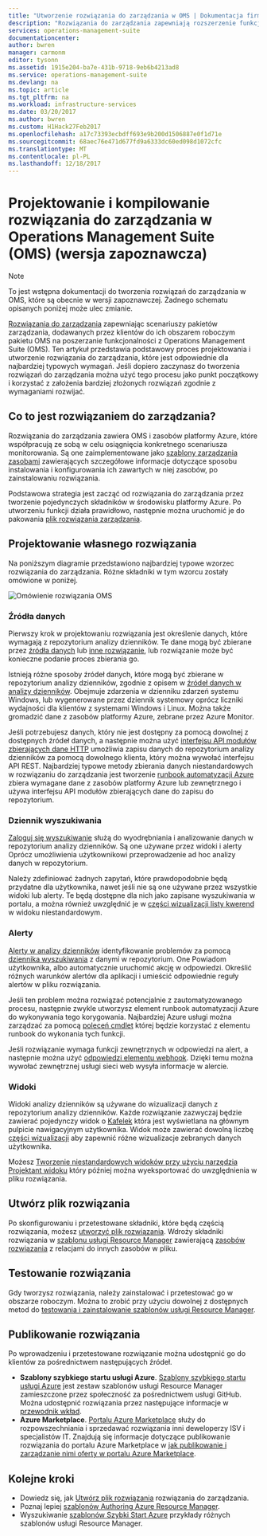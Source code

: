 ```yaml
---
title: "Utworzenie rozwiązania do zarządzania w OMS | Dokumentacja firmy Microsoft"
description: "Rozwiązania do zarządzania zapewniają rozszerzenie funkcjonalności z Operations Management Suite (OMS) zapewniając scenariuszy pakietów zarządzania, dodawanych przez klientów do ich obszarem roboczym pakietu OMS.  Ten artykuł zawiera szczegółowe informacje dotyczące tworzenia rozwiązań do zarządzania do użycia w środowisku lub udostępniane klientom."
services: operations-management-suite
documentationcenter: 
author: bwren
manager: carmonm
editor: tysonn
ms.assetid: 1915e204-ba7e-431b-9718-9eb6b4213ad8
ms.service: operations-management-suite
ms.devlang: na
ms.topic: article
ms.tgt_pltfrm: na
ms.workload: infrastructure-services
ms.date: 03/20/2017
ms.author: bwren
ms.custom: H1Hack27Feb2017
ms.openlocfilehash: a17c73393ecbdff693e9b200d1506887e0f1d71e
ms.sourcegitcommit: 68aec76e471d677fd9a6333dc60ed098d1072cfc
ms.translationtype: MT
ms.contentlocale: pl-PL
ms.lasthandoff: 12/18/2017
---
```

# <a name="design-and-build-a-management-solution-in-operations-management-suite-oms-preview"></a>Projektowanie i kompilowanie rozwiązania do zarządzania w Operations Management Suite (OMS) (wersja zapoznawcza)
> [!NOTE]
> To jest wstępna dokumentacji do tworzenia rozwiązań do zarządzania w OMS, które są obecnie w wersji zapoznawczej. Żadnego schematu opisanych poniżej może ulec zmianie.

[Rozwiązania do zarządzania](operations-management-suite-solutions.md) zapewniając scenariuszy pakietów zarządzania, dodawanych przez klientów do ich obszarem roboczym pakietu OMS na poszerzanie funkcjonalności z Operations Management Suite (OMS).  Ten artykuł przedstawia podstawowy proces projektowania i utworzenie rozwiązania do zarządzania, które jest odpowiednie dla najbardziej typowych wymagań.  Jeśli dopiero zaczynasz do tworzenia rozwiązań do zarządzania można użyć tego procesu jako punkt początkowy i korzystać z założenia bardziej złożonych rozwiązań zgodnie z wymaganiami rozwijać.

## <a name="what-is-a-management-solution"></a>Co to jest rozwiązaniem do zarządzania?

Rozwiązania do zarządzania zawiera OMS i zasobów platformy Azure, które współpracują ze sobą w celu osiągnięcia konkretnego scenariusza monitorowania.  Są one zaimplementowane jako [szablony zarządzania zasobami](../azure-resource-manager/resource-manager-template-walkthrough.md) zawierających szczegółowe informacje dotyczące sposobu instalowania i konfigurowania ich zawartych w niej zasobów, po zainstalowaniu rozwiązania.

Podstawowa strategia jest zacząć od rozwiązania do zarządzania przez tworzenie pojedynczych składników w środowisku platformy Azure.  Po utworzeniu funkcji działa prawidłowo, następnie można uruchomić je do pakowania [plik rozwiązania zarządzania](operations-management-suite-solutions-solution-file.md). 


## <a name="design-your-solution"></a>Projektowanie własnego rozwiązania
Na poniższym diagramie przedstawiono najbardziej typowe wzorzec rozwiązania do zarządzania.  Różne składniki w tym wzorcu zostały omówione w poniżej.

![Omówienie rozwiązania OMS](media/operations-management-suite-solutions-creating/solution-overview.png)


### <a name="data-sources"></a>Źródła danych
Pierwszy krok w projektowaniu rozwiązania jest określenie danych, które wymagają z repozytorium analizy dzienników.  Te dane mogą być zbierane przez [źródła danych](../log-analytics/log-analytics-data-sources.md) lub [inne rozwiązanie](operations-management-suite-solutions.md), lub rozwiązanie może być konieczne podanie proces zbierania go.

Istnieją różne sposoby źródeł danych, które mogą być zbierane w repozytorium analizy dzienników, zgodnie z opisem w [źródeł danych w analizy dzienników](../log-analytics/log-analytics-data-sources.md).  Obejmuje zdarzenia w dzienniku zdarzeń systemu Windows, lub wygenerowane przez dziennik systemowy oprócz liczniki wydajności dla klientów z systemami Windows i Linux.  Można także gromadzić dane z zasobów platformy Azure, zebrane przez Azure Monitor.  

Jeśli potrzebujesz danych, który nie jest dostępny za pomocą dowolnej z dostępnych źródeł danych, a następnie można użyć [interfejsu API modułów zbierających dane HTTP](../log-analytics/log-analytics-data-collector-api.md) umożliwia zapisu danych do repozytorium analizy dzienników za pomocą dowolnego klienta, który można wywołać interfejsu API REST.  Najbardziej typowe metody zbierania danych niestandardowych w rozwiązaniu do zarządzania jest tworzenie [runbook automatyzacji Azure](../automation/automation-runbook-types.md) zbiera wymagane dane z zasobów platformy Azure lub zewnętrznego i używa interfejsu API modułów zbierających dane do zapisu do repozytorium.  

### <a name="log-searches"></a>Dziennik wyszukiwania
[Zaloguj się wyszukiwanie](../log-analytics/log-analytics-log-searches.md) służą do wyodrębniania i analizowanie danych w repozytorium analizy dzienników.  Są one używane przez widoki i alerty Oprócz umożliwienia użytkownikowi przeprowadzenie ad hoc analizy danych w repozytorium.  

Należy zdefiniować żadnych zapytań, które prawdopodobnie będą przydatne dla użytkownika, nawet jeśli nie są one używane przez wszystkie widoki lub alerty.  Te będą dostępne dla nich jako zapisane wyszukiwania w portalu, a można również uwzględnić je w [części wizualizacji listy kwerend](../log-analytics/log-analytics-view-designer-parts.md#list-of-queries-part) w widoku niestandardowym.

### <a name="alerts"></a>Alerty
[Alerty w analizy dzienników](../log-analytics/log-analytics-alerts.md) identyfikowanie problemów za pomocą [dziennika wyszukiwania](#log-searches) z danymi w repozytorium.  One Powiadom użytkownika, albo automatycznie uruchomić akcję w odpowiedzi. Określić różnych warunków alertów dla aplikacji i umieścić odpowiednie reguły alertów w pliku rozwiązania.

Jeśli ten problem można rozwiązać potencjalnie z zautomatyzowanego procesu, następnie zwykle utworzysz element runbook automatyzacji Azure do wykonywania tego korygowania.  Najbardziej Azure usługi można zarządzać za pomocą [poleceń cmdlet](/powershell/azure/overview) której będzie korzystać z elementu runbook do wykonania tych funkcji.

Jeśli rozwiązanie wymaga funkcji zewnętrznych w odpowiedzi na alert, a następnie można użyć [odpowiedzi elementu webhook](../log-analytics/log-analytics-alerts-actions.md).  Dzięki temu można wywołać zewnętrznej usługi sieci web wysyła informacje w alercie.

### <a name="views"></a>Widoki
Widoki analizy dzienników są używane do wizualizacji danych z repozytorium analizy dzienników.  Każde rozwiązanie zazwyczaj będzie zawierać pojedynczy widok o [Kafelek](../log-analytics/log-analytics-view-designer-tiles.md) która jest wyświetlana na głównym pulpicie nawigacyjnym użytkownika.  Widok może zawierać dowolną liczbę [części wizualizacji](../log-analytics/log-analytics-view-designer-parts.md) aby zapewnić różne wizualizacje zebranych danych użytkownika.

Możesz [Tworzenie niestandardowych widoków przy użyciu narzędzia Projektant widoku](../log-analytics/log-analytics-view-designer.md) który później można wyeksportować do uwzględnienia w pliku rozwiązania.  


## <a name="create-solution-file"></a>Utwórz plik rozwiązania
Po skonfigurowaniu i przetestowane składniki, które będą częścią rozwiązania, możesz [utworzyć plik rozwiązania](operations-management-suite-solutions-solution-file.md).  Wdroży składniki rozwiązania w [szablonu usługi Resource Manager](../azure-resource-manager/resource-group-authoring-templates.md) zawierającą [zasobów rozwiązania](operations-management-suite-solutions-solution-file.md#solution-resource) z relacjami do innych zasobów w pliku.  


## <a name="test-your-solution"></a>Testowanie rozwiązania
Gdy tworzysz rozwiązania, należy zainstalować i przetestować go w obszarze roboczym.  Można to zrobić przy użyciu dowolnej z dostępnych metod do [testowania i zainstalowanie szablonów usługi Resource Manager](../azure-resource-manager/resource-group-template-deploy.md).

## <a name="publish-your-solution"></a>Publikowanie rozwiązania
Po wprowadzeniu i przetestowane rozwiązanie można udostępnić go do klientów za pośrednictwem następujących źródeł.

- **Szablony szybkiego startu usługi Azure**.  [Szablony szybkiego startu usługi Azure](https://azure.microsoft.com/resources/templates/) jest zestaw szablonów usługi Resource Manager zamieszczone przez społeczność za pośrednictwem usługi GitHub.  Można udostępnić rozwiązania przez następujące informacje w [przewodnik wkład](https://github.com/Azure/azure-quickstart-templates/tree/master/1-CONTRIBUTION-GUIDE).
- **Azure Marketplace**.  [Portalu Azure Marketplace](https://azuremarketplace.microsoft.com/marketplace/) służy do rozpowszechniania i sprzedawać rozwiązania inni deweloperzy ISV i specjalistów IT.  Znajdują się informacje dotyczące publikowanie rozwiązania do portalu Azure Marketplace w [jak publikowanie i zarządzanie nimi oferty w portalu Azure Marketplace](../marketplace-publishing/marketplace-publishing-getting-started.md).



## <a name="next-steps"></a>Kolejne kroki
* Dowiedz się, jak [Utwórz plik rozwiązania](operations-management-suite-solutions-solution-file.md) rozwiązania do zarządzania.
* Poznaj lepiej [szablonów Authoring Azure Resource Manager](../azure-resource-manager/resource-group-authoring-templates.md).
* Wyszukiwanie [szablonów Szybki Start Azure](https://azure.microsoft.com/documentation/templates) przykłady różnych szablonów usługi Resource Manager.
